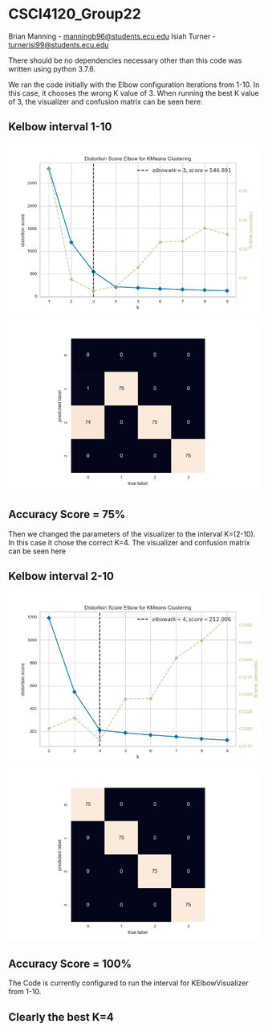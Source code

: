 # CSCI4120_Group22

Brian Manning - manningb96@students.ecu.edu
Isiah Turner - turnerisi99@students.ecu.edu

There should be no dependencies necessary other than this code was written using python 3.7.6.  

We ran the code initially with the Elbow configuration iterations from 1-10.  In this case, it chooses the wrong
K value of 3.  When running the best K value of 3, the visualizer and confusion matrix can be seen here:

## Kelbow interval 1-10
![](images/KElbow3.png)
![](images/ConfusionMatrixK3.png)

## Accuracy Score = 75%

Then we changed the parameters of the visualizer to the interval K=(2-10).  In this case it chose the correct K=4.  The visualizer and confusion matrix can be seen here


## Kelbow interval 2-10
![](images/KElbow4.png)
![](images/ConfusionMatrixK4.png)
## Accuracy Score = 100%


The Code is currently configured to run the interval for KElbowVisualizer from 1-10.  

## Clearly the best K=4
